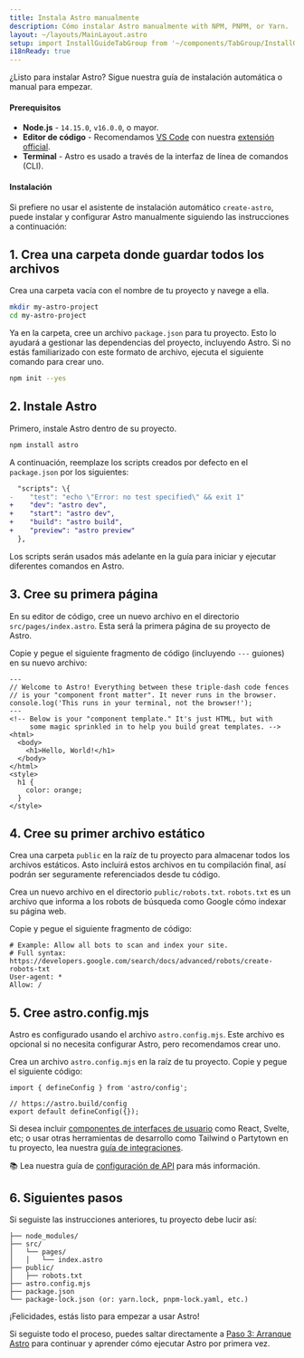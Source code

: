 ```yaml
---
title: Instala Astro manualmente
description: Cómo instalar Astro manualmente with NPM, PNPM, or Yarn.
layout: ~/layouts/MainLayout.astro
setup: import InstallGuideTabGroup from '~/components/TabGroup/InstallGuideTabGroup.astro';
i18nReady: true
---
```


¿Listo para instalar Astro? Sigue nuestra guía de instalación automática o
manual para empezar.

#### Prerequisitos

- **Node.js** - `14.15.0`, `v16.0.0`, o mayor.
- **Editor de código** - Recomendamos [VS Code](https://code.visualstudio.com/)
  con nuestra
  [extensión official](https://marketplace.visualstudio.com/items?itemName=astro-build.astro-vscode).
- **Terminal** - Astro es usado a través de la interfaz de línea de comandos
  (CLI).

<InstallGuideTabGroup />

#### Instalación

Si prefiere no usar el asistente de instalación automático `create-astro`, puede
instalar y configurar Astro manualmente siguiendo las instrucciones a
continuación:

## 1. Crea una carpeta donde guardar todos los archivos

Crea una carpeta vacía con el nombre de tu proyecto y navege a ella.

```bash
mkdir my-astro-project
cd my-astro-project
```

Ya en la carpeta, cree un archivo `package.json` para tu proyecto. Esto lo
ayudará a gestionar las dependencias del proyecto, incluyendo Astro. Si no estás
familiarizado con este formato de archivo, ejecuta el siguiente comando para
crear uno.

```bash
npm init --yes
```

## 2. Instale Astro

Primero, instale Astro dentro de su proyecto.

```bash
npm install astro
```

A continuación, reemplaze los scripts creados por defecto en el `package.json`
por los siguientes:

```diff
  "scripts": \{
-    "test": "echo \"Error: no test specified\" && exit 1"
+    "dev": "astro dev",
+    "start": "astro dev",
+    "build": "astro build",
+    "preview": "astro preview"
  },
```

Los scripts serán usados más adelante en la guía para iniciar y ejecutar
diferentes comandos en Astro.

## 3. Cree su primera página

En su editor de código, cree un nuevo archivo en el directorio
`src/pages/index.astro`. Esta será la primera página de su proyecto de Astro.

Copie y pegue el siguiente fragmento de código (incluyendo `---` guiones) en su
nuevo archivo:

```astro
---
// Welcome to Astro! Everything between these triple-dash code fences
// is your "component front matter". It never runs in the browser.
console.log('This runs in your terminal, not the browser!');
---
<!-- Below is your "component template." It's just HTML, but with
     some magic sprinkled in to help you build great templates. -->
<html>
  <body>
    <h1>Hello, World!</h1>
  </body>
</html>
<style>
  h1 {
    color: orange;
  }
</style>
```

## 4. Cree su primer archivo estático

Crea una carpeta `public` en la raíz de tu proyecto para almacenar todos los
archivos estáticos. Asto incluirá estos archivos en tu compilación final, así
podrán ser seguramente referenciados desde tu código.

Crea un nuevo archivo en el directorio `public/robots.txt`. `robots.txt` es un
archivo que informa a los robots de búsqueda como Google cómo indexar su página
web.

Copie y pegue el siguiente fragmento de código:

```
# Example: Allow all bots to scan and index your site. 
# Full syntax: https://developers.google.com/search/docs/advanced/robots/create-robots-txt
User-agent: *
Allow: /
```

## 5. Cree astro.config.mjs

Astro es configurado usando el archivo `astro.config.mjs`. Este archivo es
opcional si no necesita configurar Astro, pero recomendamos crear uno.

Crea un archivo `astro.config.mjs` en la raíz de tu proyecto. Copie y pegue el
siguiente código:

```
import { defineConfig } from 'astro/config';

// https://astro.build/config
export default defineConfig({});
```

Si desea incluir
[componentes de interfaces de usuario](/es/core-concepts/framework-components/)
como React, Svelte, etc; o usar otras herramientas de desarrollo como Tailwind o
Partytown en tu proyecto, lea nuestra
[guía de integraciones](es/guides/integrations-guide).

📚 Lea nuestra guía de
[configuración de API](/es/reference/configuration-reference/) para más
información.

## 6. Siguientes pasos

Si seguiste las instrucciones anteriores, tu proyecto debe lucir así:

```
├── node_modules/
├── src/
│   └── pages/
│   │   └── index.astro
├── public/
│   ├── robots.txt
├── astro.config.mjs
├── package.json
└── package-lock.json (or: yarn.lock, pnpm-lock.yaml, etc.)
```

¡Felicidades, estás listo para empezar a usar Astro!

Si seguiste todo el proceso, puedes saltar directamente a
[Paso 3: Arranque Astro](/es/install/auto#3-arranque-astro-) para continuar y
aprender cómo ejecutar Astro por primera vez.

